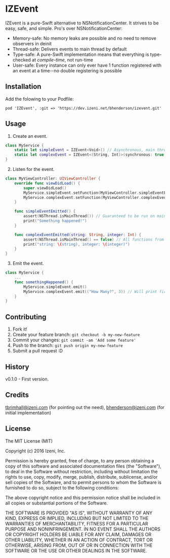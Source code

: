 # IZEvent

IZEvent is a pure-Swift alternative to NSNotificationCenter. It strives to be easy, safe, and simple. Pro's over NSNotificationCenter:

- Memory-safe: No memory leaks are possible and no need to remove observers in deinit
- Thread-safe: Delivers events to main thread by default
- Type-safe: A pure-Swift implementation means that everything is type-checked at _compile-time_, not run-time
- User-safe: Every instance can only ever have 1 function registered with an event at a time--no double registering is possible

## Installation

Add the folowing to your Podfile:

```
pod 'IZEvent', :git => 'https://dev.izeni.net/bhenderson/izevent.git'
```

## Usage

1. Create an event.

```swift
class MyService {
    static let simpleEvent = IZEvent<Void>() // Asynchronous, main thread delivery by default.
    static let complexEvent = IZEvent<(String, Int)>(synchronous: true, queue: dispatch_get_global_queue(DISPATCH_QUEUE_PRIORITY_BACKGROUND, 0))
}
```

2. Listen for the event.

```swift
class MyViewController: UIViewController {
    override func viewDidLoad() {
        super.viewDidLoad()
        MyService.simpleEvent.setFunction(MyViewController.simpleEventEmitted, forInstance: self)
        MyService.complexEvent.setFunction(MyViewController.complexEventEmitted, forInstance: self)
    }

    func simpleEventEmitted() {
        assert(NSThread.isMainThread()) // Guaranteed to be run on main thread.
        print("Something happened!")
    }

    func complexEventEmitted(string: String, integer: Int) {
        assert(NSThread.isMainThread() == false) // All functions from this event are delivered on the background thread.
        print("string: \(string), integer: \(integer)")
    }
}
```

3. Emit the event.

```swift
class MyService {
    ...
    func somethingHappened() {
        MyService.simpleEvent.emit()
        MyService.complexEvent.emit(("How Many?", 3)) // Will print first, because complexEvent is synchronous
    }
}
```

## Contributing

1. Fork it!
2. Create your feature branch: `git checkout -b my-new-feature`
3. Commit your changes: `git commit -am 'Add some feature'`
4. Push to the branch: `git push origin my-new-feature`
5. Submit a pull request :D

## History

v0.1.0 - First version.

## Credits

tbrimhall@izeni.com (for pointing out the need), bhenderson@izeni.com (for initial implementation)

## License

The MIT License (MIT)

Copyright (c) 2016 Izeni, Inc.

Permission is hereby granted, free of charge, to any person obtaining a copy of this software and associated documentation files (the "Software"), to deal in the Software without restriction, including without limitation the rights to use, copy, modify, merge, publish, distribute, sublicense, and/or sell copies of the Software, and to permit persons to whom the Software is furnished to do so, subject to the following conditions:

The above copyright notice and this permission notice shall be included in all copies or substantial portions of the Software.

THE SOFTWARE IS PROVIDED "AS IS", WITHOUT WARRANTY OF ANY KIND, EXPRESS OR IMPLIED, INCLUDING BUT NOT LIMITED TO THE WARRANTIES OF MERCHANTABILITY, FITNESS FOR A PARTICULAR PURPOSE AND NONINFRINGEMENT. IN NO EVENT SHALL THE AUTHORS OR COPYRIGHT HOLDERS BE LIABLE FOR ANY CLAIM, DAMAGES OR OTHER LIABILITY, WHETHER IN AN ACTION OF CONTRACT, TORT OR OTHERWISE, ARISING FROM, OUT OF OR IN CONNECTION WITH THE SOFTWARE OR THE USE OR OTHER DEALINGS IN THE SOFTWARE.
